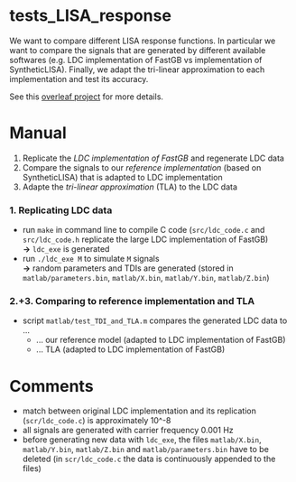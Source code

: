 # tests_LISA_response
We want to compare different LISA response functions. In particular we want to compare the signals that are generated by different available softwares (e.g. LDC implementation of FastGB vs implementation of SyntheticLISA). Finally, we adapt the tri-linear approximation to each implementation and test its accuracy.


See this [overleaf project](https://www.overleaf.com/7991759222vwgznwfvddfm) for more details.

# Manual

1. Replicate the _LDC implementation of FastGB_ and regenerate LDC data
2. Compare the signals to our _reference implementation_ (based on SyntheticLISA) that is adapted to LDC implementation
3. Adapte the _tri-linear approximation_ (TLA) to the LDC data

### 1. Replicating LDC data

- run `make` in command line to compile C code (`src/ldc_code.c` and `src/ldc_code.h` replicate the large LDC implementation of FastGB)
  <br /> **&rarr;** `ldc_exe` is generated
- run `./ldc_exe M` to simulate `M` signals
  <br /> **&rarr;** random parameters and TDIs are generated (stored in `matlab/parameters.bin`, `matlab/X.bin`, `matlab/Y.bin`, `matlab/Z.bin`)

### 2.+3. Comparing to reference implementation and TLA

- script `matlab/test_TDI_and_TLA.m` compares the generated LDC data to ...
  - ... our reference model (adapted to LDC implementation of FastGB)
  - ... TLA (adapted to LDC implementation of FastGB)

# Comments

- match between original LDC implementation and its replication (`scr/ldc_code.c`) is approximately 10^-8
- all signals are generated with carrier frequency 0.001 Hz
- before generating new data with `ldc_exe`, the files `matlab/X.bin`, `matlab/Y.bin`, `matlab/Z.bin` and `matlab/parameters.bin` have to be deleted (in `scr/ldc_code.c` the data is continuously appended to the files)
